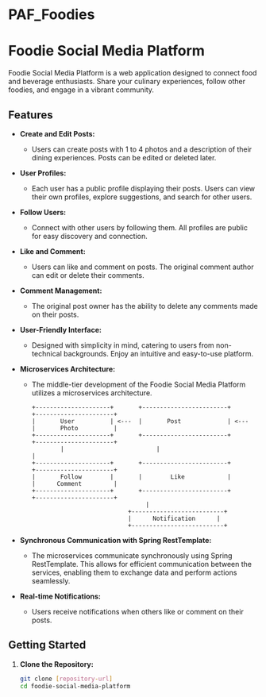 # PAF_Foodies
 
# Foodie Social Media Platform

Foodie Social Media Platform is a web application designed to connect food and beverage enthusiasts. Share your culinary experiences, follow other foodies, and engage in a vibrant community.

## Features

- **Create and Edit Posts:**
  - Users can create posts with 1 to 4 photos and a description of their dining experiences. Posts can be edited or deleted later.

- **User Profiles:**
  - Each user has a public profile displaying their posts. Users can view their own profiles, explore suggestions, and search for other users.

- **Follow Users:**
  - Connect with other users by following them. All profiles are public for easy discovery and connection.

- **Like and Comment:**
  - Users can like and comment on posts. The original comment author can edit or delete their comments.

- **Comment Management:**
  - The original post owner has the ability to delete any comments made on their posts.

- **User-Friendly Interface:**
  - Designed with simplicity in mind, catering to users from non-technical backgrounds. Enjoy an intuitive and easy-to-use platform.

- **Microservices Architecture:**
  - The middle-tier development of the Foodie Social Media Platform utilizes a microservices architecture.

    ```plaintext
    +---------------------+       +------------------------+       +----------------------+
    |       User          | <---  |       Post             | <---  |       Photo          |
    +---------------------+       +------------------------+       +----------------------+
            |                          |                            |
    +---------------------+       +------------------------+       +----------------------+
    |       Follow        |       |        Like            |       |      Comment         |
    +---------------------+       +------------------------+       +----------------------+
                                    |
                               +--------------------------+
                               |      Notification      |
                               +--------------------------+
    ```

- **Synchronous Communication with Spring RestTemplate:**
  - The microservices communicate synchronously using Spring RestTemplate. This allows for efficient communication between the services, enabling them to exchange data and perform actions seamlessly.

- **Real-time Notifications:**
  - Users receive notifications when others like or comment on their posts.

## Getting Started

1. **Clone the Repository:**
   ```bash
   git clone [repository-url]
   cd foodie-social-media-platform

